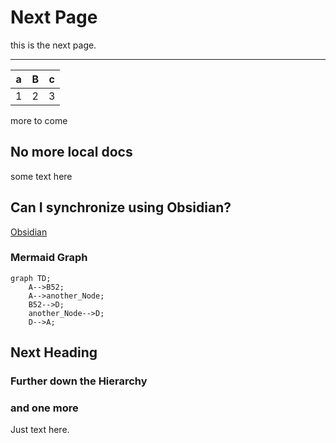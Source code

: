 # Next Page

this is the next page.

---------

| a | B | c |
|---|---|---|
| 1 | 2 | 3 |

more to come
## No more local docs

some text here

## Can I synchronize using Obsidian?

[Obsidian](https://obsidian.md)

### Mermaid Graph

```mermaid!
graph TD;
    A-->B52;
    A-->another_Node;
    B52-->D;
    another_Node-->D;
    D-->A;
```

## Next Heading

### Further down the Hierarchy

### and one more

Just text here.

